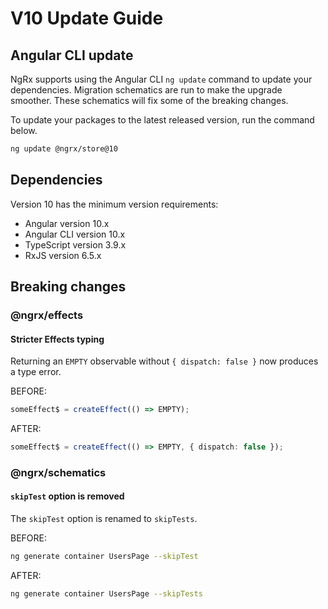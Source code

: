 # V10 Update Guide

## Angular CLI update

NgRx supports using the Angular CLI `ng update` command to update your dependencies. Migration schematics are run to make the upgrade smoother. These schematics will fix some of the breaking changes.

To update your packages to the latest released version, run the command below.

```sh
ng update @ngrx/store@10
```

## Dependencies

Version 10 has the minimum version requirements:

- Angular version 10.x
- Angular CLI version 10.x
- TypeScript version 3.9.x
- RxJS version 6.5.x

## Breaking changes

### @ngrx/effects

#### Stricter Effects typing

Returning an `EMPTY` observable without `{ dispatch: false }` now produces a type error.

BEFORE:

```ts
someEffect$ = createEffect(() => EMPTY);
```

AFTER:

```ts
someEffect$ = createEffect(() => EMPTY, { dispatch: false });
```

### @ngrx/schematics

#### `skipTest` option is removed

The `skipTest` option is renamed to `skipTests`.

BEFORE:

```bash
ng generate container UsersPage --skipTest
```

AFTER:

```bash
ng generate container UsersPage --skipTests
```
